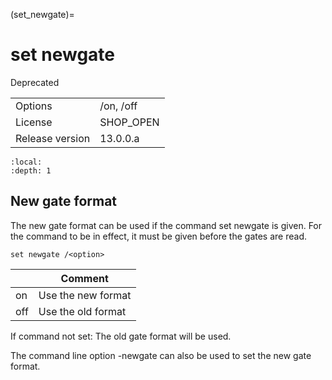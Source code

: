 (set_newgate)=
# set newgate
Deprecated

|   |   |
|---|---|
|Options|/on, /off|
|License|SHOP_OPEN|
|Release version|13.0.0.a|

```{contents}
:local:
:depth: 1
```

## New gate format
The new gate format can be used if the command set newgate is given. For the command to be in effect, it must be given before the gates are read.
```
set newgate /<option>
```

|<option>|Comment|
|---|---|
|on|Use the new format|
|off|Use the old format|

If command not set: The old gate format will be used.

The command line option -newgate can also be used to set the new gate format.



